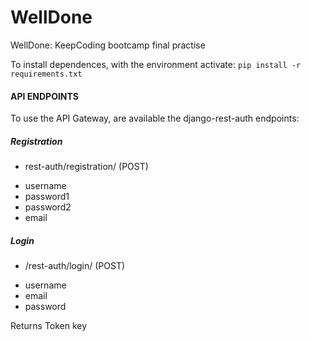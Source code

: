 # WellDone
WellDone: KeepCoding bootcamp final practise

To install dependences, with the environment activate:
```pip install -r requirements.txt```

#### API ENDPOINTS

To use the API Gateway, are available the django-rest-auth endpoints:

##### Registration

- rest-auth/registration/ (POST)
 * username
 * password1
 * password2
 * email

##### Login
- /rest-auth/login/ (POST)
 * username
 * email
 * password

Returns Token key


<!---
##### Create user (Signup)

*POST /api/0.1/signup*

To create a new user send a POST request to /api/0.1/signup with input body: { 'username', 'first_name', 'last_name', 'email', 'password' }

Result:
```
{
  "username": "my_username",
  "first_name": "my_first_name",
  "last_name": "my_last_name",
  "email": "my_email@amez.info",
  "password": "pbkd..."
}
```
##### Delete user

*DELETE /api/0.1/delete_user/id_user*

To delete a user, send a DELETE request to /api/0.1/delete_user/id_user.

Result:
```
"User deleted"
```
--->